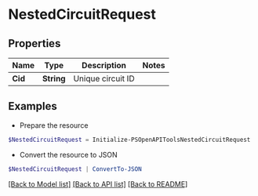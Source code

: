 # NestedCircuitRequest
## Properties

Name | Type | Description | Notes
------------ | ------------- | ------------- | -------------
**Cid** | **String** | Unique circuit ID | 

## Examples

- Prepare the resource
```powershell
$NestedCircuitRequest = Initialize-PSOpenAPIToolsNestedCircuitRequest  -Cid null
```

- Convert the resource to JSON
```powershell
$NestedCircuitRequest | ConvertTo-JSON
```

[[Back to Model list]](../README.md#documentation-for-models) [[Back to API list]](../README.md#documentation-for-api-endpoints) [[Back to README]](../README.md)

